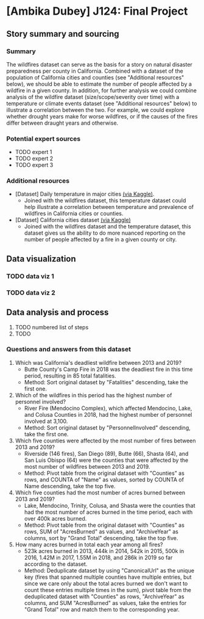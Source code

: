 # [Ambika Dubey] J124: Final Project

## Story summary and sourcing

### Summary
The wildfires dataset can serve as the basis for a story on natural disaster preparedness per county in California. Combined with a dataset of the population of California cities and counties (see "Additional resources" below), we should be able to estimate the number of people affected by a wildfire in a given county. In addition, for further analysis we could combine analysis of the wildfire dataset (size/scope/severity over time) with a temperature or climate events dataset (see "Additional resources" below) to illustrate a correlation between the two. For example, we could explore whether drought years make for worse wildfires, or if the causes of the fires differ between draught years and otherwise.

### Potential expert sources
- TODO expert 1
- TODO expert 2
- TODO expert 3

### Additional resources
- [Dataset] Daily temperature in major cities [(via Kaggle)](https://www.kaggle.com/sudalairajkumar/daily-temperature-of-major-cities).
     - Joined with the wildfires dataset, this temperature dataset could help illustrate a correlation between temperature and prevalence of wildfires in California cities or counties.
- [Dataset] California cities dataset [(via Kaggle)](https://www.kaggle.com/camnugent/california-housing-feature-engineering?select=cal_populations_county.csv)
    - Joined with the wildfires dataset and the temperature dataset, this dataset gives us the ability to do more nuanced reporting on the number of people affected by a fire in a given county or city.

## Data visualization
### TODO data viz 1
### TODO data viz 2

## Data analysis and process
1. TODO numbered list of steps
2. TODO

### Questions and answers from this dataset
1. Which was California's deadliest wildfire between 2013 and 2019?
    * Butte County's Camp Fire in 2018 was the deadliest fire in this time period, resulting in 85 total fatalities.
    * Method: Sort original dataset by "Fatalities" descending, take the first one.
2. Which of the wildfires in this period has the highest number of personnel involved?
    * River Fire (Mendocino Complex), which affected Mendocino, Lake, and Colusa Counties in 2018, had the highest number of personnel involved at 3,100.
    * Method: Sort original dataset by "PersonnelInvolved" descending, take the first one.
3. Which five counties were affected by the most number of fires between 2013 and 2019?
    * Riverside (146 fires), San Diego (89), Butte (66), Shasta (64), and San Luis Obispo (64) were the counties that were affected by the most number of wildfires between 2013 and 2019.
    * Method: Pivot table from the original dataset with "Counties" as rows, and COUNTA of "Name" as values, sorted by COUNTA of Name descending, take the top five.
4. Which five counties had the most number of acres burned between 2013 and 2019?
    * Lake, Mendocino, Trinity, Colusa, and Shasta were the counties that had the most number of acres burned in the time period, each with over 400k acres burned.
    * Method: Pivot table from the original dataset with "Counties" as rows, SUM of "AcresBurned" as values, and "ArchiveYear" as columns, sort by "Grand Total" descending, take the top five.
5. How many acres burned in total each year among all fires?
    * 523k acres burned in 2013, 444k in 2014, 542k in 2015, 500k in 2016, 1.42M in 2017, 1.55M in 2018, and 286k in 2019 so far according to the dataset.
    * Method: Deduplicate dataset by using "CanonicalUrl" as the unique key (fires that spanned multiple counties have multiple entries, but since we care only about the total acres burned we don't want to count these entries multiple times in the sum), pivot table from the deduplicated dataset with "Counties" as rows, "ArchiveYear" as columns, and SUM "AcresBurned" as values, take the entries for "Grand Total" row and match them to the corresponding year.
